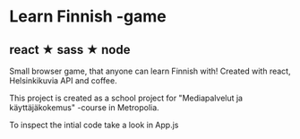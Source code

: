 # Learn Finnish -game 
## react ★ sass ★ node 
Small browser game, that anyone can learn Finnish with! Created with react, Helsinkikuvia API and coffee.

This project is created as a school project for "Mediapalvelut ja käyttäjäkokemus" -course in Metropolia.

To inspect the intial code take a look in App.js

